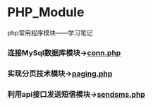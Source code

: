 # PHP_Module
php常用程序模块——学习笔记

### 连接MySql数据库模块-><a href="https://github.com/huidge/PHP_Module/blob/master/conn.php">conn.php</a>
### 实现分页技术模块-><a href="https://github.com/huidge/PHP_Module/blob/master/paging.php">paging.php</a>
### 利用api接口发送短信模块-><a href="https://github.com/huidge/PHP_Module/blob/master/sendsms.php">sendsms.php</a>
